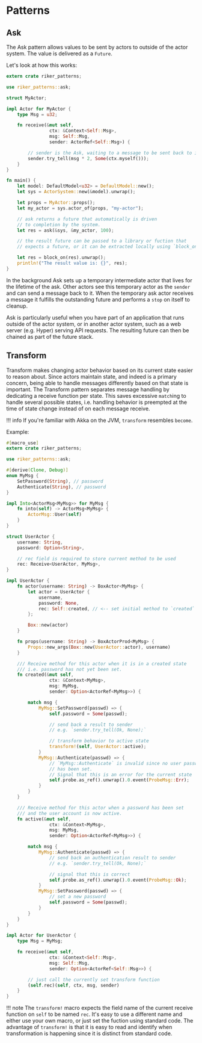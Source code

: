 # Patterns

## Ask

The Ask pattern allows values to be sent by actors to outside of the actor system. The value is delivered as a `Future`.

Let's look at how this works:

```rust
extern crate riker_patterns;

use riker_patterns::ask;

struct MyActor;

impl Actor for MyActor {
    type Msg = u32;

    fn receive(&mut self,
                ctx: &Context<Self::Msg>,
                msg: Self::Msg,
                sender: ActorRef<Self::Msg>) {

        // sender is the Ask, waiting to a message to be sent back to it
        sender.try_tell(msg * 2, Some(ctx.myself()));
    }
}

fn main() {
    let model: DefaultModel<u32> = DefaultModel::new();
    let sys = ActorSystem::new(&model).unwrap();

    let props = MyActor::props();
    let my_actor = sys.actor_of(props, "my-actor");

    // ask returns a future that automatically is driven
    // to completion by the system.
    let res = ask(&sys, &my_actor, 100);

    // the result future can be passed to a library or fuction that
    // expects a future, or it can be extracted locally using `block_on`.

    let res = block_on(res).unwrap();
    println!("The result value is: {}", res);
}
```

In the background Ask sets up a temporary intermediate actor that lives for the lifetime of the ask. Other actors see this temporary actor as the `sender` and can send a message back to it. When the temporary ask actor receives a message it fulfills the outstanding future and performs a `stop` on itself to cleanup.

Ask is particularly useful when you have part of an application that runs outside of the actor system, or in another actor system, such as a web server (e.g. Hyper) serving API requests. The resulting future can then be chained as part of the future stack.

## Transform

Transform makes changing actor behavior based on its current state easier to reason about. Since actors maintain state, and indeed is a primary concern, being able to handle messages differently based on that state is important. The Transform pattern separates message handling by dedicating a receive function per state. This saves excessive `match`ing to handle several possible states, i.e. handling behavior is preempted at the time of state change instead of on each message receive.

!!! info
    If you're familiar with Akka on the JVM, `transform` resembles `become`.

Example:

```rust
#[macro_use]
extern crate riker_patterns;

use riker_patterns::ask;

#[derive(Clone, Debug)]
enum MyMsg {
    SetPassword(String), // password
    Authenticate(String), // password
}

impl Into<ActorMsg<MyMsg>> for MyMsg {
    fn into(self) -> ActorMsg<MyMsg> {
        ActorMsg::User(self)
    }
}

struct UserActor {
    username: String,
    password: Option<String>,

    // rec field is required to store current method to be used
    rec: Receive<UserActor, MyMsg>,
}

impl UserActor {
    fn actor(username: String) -> BoxActor<MyMsg> {
        let actor = UserActor {
            username,
            password: None,
            rec: Self::created, // <-- set initial method to `created` stated
        };

        Box::new(actor)
    }

    fn props(username: String) -> BoxActorProd<MyMsg> {
        Props::new_args(Box::new(UserActor::actor), username)
    }

    /// Receive method for this actor when it is in a created state
    /// i.e. password has not yet been set.
    fn created(&mut self,
                ctx: &Context<MyMsg>,
                msg: MyMsg,
                sender: Option<ActorRef<MyMsg>>) {

        match msg {
            MyMsg::SetPassword(passwd) => {
                self.password = Some(passwd);

                // send back a result to sender
                // e.g. `sender.try_tell(Ok, None);`

                // transform behavior to active state
                transform!(self, UserActor::active);
            }
            MyMsg::Authenticate(passwd) => {
                // `MyMsg::Authenticate` is invalid since no user password
                // has been set.
                // Signal that this is an error for the current state
                self.probe.as_ref().unwrap().0.event(ProbeMsg::Err);
            }
        }
    }

    /// Receive method for this actor when a password has been set
    /// and the user account is now active.
    fn active(&mut self,
                ctx: &Context<MyMsg>,
                msg: MyMsg,
                sender: Option<ActorRef<MyMsg>>) {

        match msg {
            MyMsg::Authenticate(passwd) => {
                // send back an authentication result to sender
                // e.g. `sender.try_tell(Ok, None);`

                // signal that this is correct
                self.probe.as_ref().unwrap().0.event(ProbeMsg::Ok);
            }
            MyMsg::SetPassword(passwd) => {
                // set a new password
                self.password = Some(passwd);
            }
        }
    }
}

impl Actor for UserActor {
    type Msg = MyMsg;

    fn receive(&mut self,
                ctx: &Context<Self::Msg>,
                msg: Self::Msg,
                sender: Option<ActorRef<Self::Msg>>) {

        // just call the currently set transform function
        (self.rec)(self, ctx, msg, sender)
    }
}
```

!!! note
    The `transform!` macro expects the field name of the current receive function on `self` to be named `rec`. It's easy to use a different name and either use your own macro, or just set the fuction using standard code. The advantage of `transform!` is that it is easy to read and identify when transformation is happening since it is distinct from standard code. 






